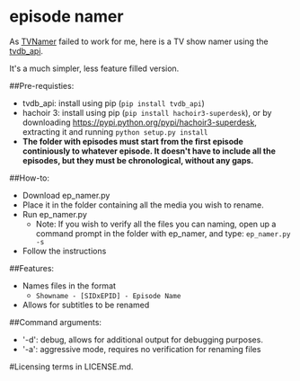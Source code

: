 # episode namer

As [TVNamer](https://github.com/dbr/tvnamer) failed to work for me, here is a TV show namer using the [tvdb\_api](https://github.com/dbr/tvdb_api).

It's a much simpler, less feature filled version.

##Pre-requisties: 

- tvdb\_api: install using pip (`pip install tvdb_api`)
- hachoir 3: install using pip (`pip install hachoir3-superdesk`), or by downloading https://pypi.python.org/pypi/hachoir3-superdesk, extracting it and running `python setup.py install`
- **The folder with episodes must start from the first episode continiously to whatever episode. It doesn't have to include all the episodes, but they must be chronological, without any gaps.**

##How-to:

- Download ep_namer.py
- Place it in the folder containing all the media you wish to rename.
- Run ep_namer.py
    - Note: If you wish to verify all the files you can naming, open up a command prompt in the folder with ep_namer, and type: `ep_namer.py -s`
- Follow the instructions

##Features:

- Names files in the format 
    - `Showname - [SIDxEPID] - Episode Name`
- Allows for subtitles to be renamed

##Command arguments: 

- '-d': debug, allows for additional output for debugging purposes.
- '-a': aggressive mode, requires no verification for renaming files


#Licensing terms in LICENSE.md. 
